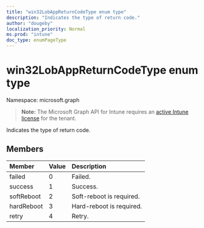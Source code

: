 ```yaml
---
title: "win32LobAppReturnCodeType enum type"
description: "Indicates the type of return code."
author: "dougeby"
localization_priority: Normal
ms.prod: "intune"
doc_type: enumPageType
---
```


# win32LobAppReturnCodeType enum type

Namespace: microsoft.graph

> **Note:** The Microsoft Graph API for Intune requires an [active Intune license](https://go.microsoft.com/fwlink/?linkid=839381) for the tenant.

Indicates the type of return code.

## Members
|Member|Value|Description|
|:---|:---|:---|
|failed|0|Failed.|
|success|1|Success.|
|softReboot|2|Soft-reboot is required.|
|hardReboot|3|Hard-reboot is required.|
|retry|4|Retry.|



